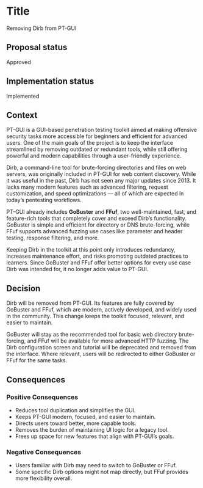 # Title

Removing Dirb from PT-GUI

## Proposal status

Approved

## Implementation status

Implemented

## Context

PT-GUI is a GUI-based penetration testing toolkit aimed at making offensive security tasks more accessible for beginners and efficient for advanced users. One of the main goals of the project is to keep the interface streamlined by removing outdated or redundant tools, while still offering powerful and modern capabilities through a user-friendly experience.

Dirb, a command-line tool for brute-forcing directories and files on web servers, was originally included in PT-GUI for web content discovery. While it was useful in the past, Dirb has not seen any major updates since 2013. It lacks many modern features such as advanced filtering, request customization, and speed optimizations — all of which are expected in today’s pentesting workflows.

PT-GUI already includes **GoBuster** and **FFuf**, two well-maintained, fast, and feature-rich tools that completely cover and exceed Dirb’s functionality. GoBuster is simple and efficient for directory or DNS brute-forcing, while FFuf supports advanced fuzzing use cases like parameter and header testing, response filtering, and more.

Keeping Dirb in the toolkit at this point only introduces redundancy, increases maintenance effort, and risks promoting outdated practices to learners. Since GoBuster and FFuf offer better options for every use case Dirb was intended for, it no longer adds value to PT-GUI.

## Decision

Dirb will be removed from PT-GUI. Its features are fully covered by GoBuster and FFuf, which are modern, actively developed, and widely used in the community. This change keeps the toolkit focused, relevant, and easier to maintain.

GoBuster will stay as the recommended tool for basic web directory brute-forcing, and FFuf will be available for more advanced HTTP fuzzing. The Dirb configuration screen and tutorial will be deprecated and removed from the interface. Where relevant, users will be redirected to either GoBuster or FFuf for the same tasks.

## Consequences

### Positive Consequences

- Reduces tool duplication and simplifies the GUI.
- Keeps PT-GUI modern, focused, and easier to maintain.
- Directs users toward better, more capable tools.
- Removes the burden of maintaining UI logic for a legacy tool.
- Frees up space for new features that align with PT-GUI’s goals.

### Negative Consequences

- Users familiar with Dirb may need to switch to GoBuster or FFuf.
- Some specific Dirb options might not map directly, but FFuf provides more flexibility overall.
